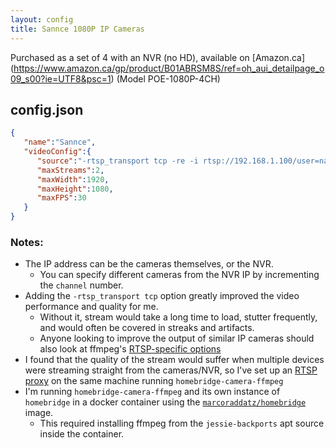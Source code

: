 ```yaml
---
layout: config
title: Sannce 1080P IP Cameras
---
```

Purchased as a set of 4 with an NVR (no HD), available on [Amazon.ca] (https://www.amazon.ca/gp/product/B01ABRSM8S/ref=oh_aui_detailpage_o09_s00?ie=UTF8&psc=1) (Model POE-1080P-4CH)

## config.json

```json
{
   "name":"Sannce",
   "videoConfig":{
      "source":"-rtsp_transport tcp -re -i rtsp://192.168.1.100/user=name_password=pass_channel=1_stream=0.sdp?real_stream",
      "maxStreams":2,
      "maxWidth":1920,
      "maxHeight":1080,
      "maxFPS":30
   }
}
```

### Notes:

- The IP address can be the cameras themselves, or the NVR.
	- You can specify different cameras from the NVR IP by incrementing the `channel` number.
- Adding the `-rtsp_transport tcp` option greatly improved the video performance and quality for me.
	- Without it, stream would take a long time to load, stutter frequently, and would often be covered in streaks and artifacts.
	- Anyone looking to improve the output of similar IP cameras should also look at ffmpeg's [RTSP-specific options](http://ffmpeg.org/ffmpeg-protocols.html#rtsp)
- I found that the quality of the stream would suffer when multiple devices were streaming straight from the cameras/NVR, so I've set up an [RTSP proxy](http://www.live555.com/proxyServer/) on the same machine running `homebridge-camera-ffmpeg`
- I'm running `homebridge-camera-ffmpeg` and its own instance of `homebridge` in a docker container using the [`marcoraddatz/homebridge`](https://hub.docker.com/r/marcoraddatz/homebridge/) image.
	- This required installing ffmpeg from the `jessie-backports` apt source inside the container.
